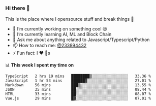 ### Hi there 👋

<!--
**a233894432/a233894432** is a ✨ _special_ ✨ repository because its `README.md` (this file) appears on your GitHub profile.

Here are some ideas to get you started:

- 🔭 I’m currently working on ...
- 🌱 I’m currently learning ...
- 👯 I’m looking to collaborate on ...
- 🤔 I’m looking for help with ...
- 💬 Ask me about ...
- 📫 How to reach me: ...
- 😄 Pronouns: ...
- ⚡ Fun fact: ...
-->
 
 
This is the place where I opensource stuff and break things :rofl:

- 🔭 I’m currently working on something cool :wink:
- 🌱 I’m currently learning AI, ML and Block Chain
- 💬 Ask me about anything related to Javascript/Typescript/Python
- 📫 How to reach me: [@233894432](https://twitter.com/233894432)
- ⚡ Fun fact: I :heart: :dog:s

📊 **This week I spent my time on**
<!--START_SECTION:waka-->

```text
TypeScript   2 hrs 19 mins   ████████▒░░░░░░░░░░░░░░░░   33.36 %
JavaScript   1 hr 53 mins    ██████▓░░░░░░░░░░░░░░░░░░   27.01 %
Markdown     56 mins         ███▒░░░░░░░░░░░░░░░░░░░░░   13.55 %
JSON         35 mins         ██░░░░░░░░░░░░░░░░░░░░░░░   08.44 %
HTML         33 mins         ██░░░░░░░░░░░░░░░░░░░░░░░   08.07 %
Vue.js       29 mins         █▓░░░░░░░░░░░░░░░░░░░░░░░   07.01 %
```

<!--END_SECTION:waka-->
